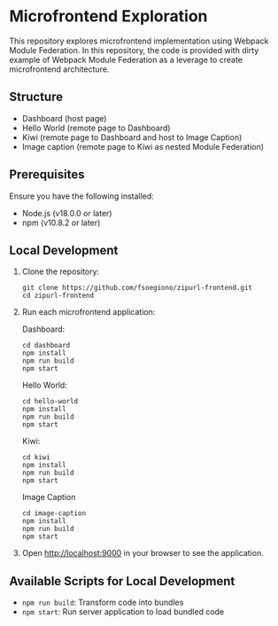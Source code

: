# Microfrontend Exploration

This repository explores microfrontend implementation using Webpack Module Federation. In this repository, the code is provided with dirty example of Webpack Module Federation as a leverage to create microfrontend architecture.

## Structure

- Dashboard (host page)
- Hello World (remote page to Dashboard)
- Kiwi (remote page to Dashboard and host to Image Caption)
- Image caption (remote page to Kiwi as nested Module Federation)

## Prerequisites

Ensure you have the following installed:

- Node.js (v18.0.0 or later)
- npm (v10.8.2 or later)

## Local Development

1. Clone the repository:

   ```
   git clone https://github.com/fsoegiono/zipurl-frontend.git
   cd zipurl-frontend
   ```

2. Run each microfrontend application:

   Dashboard:
   ```
   cd dashboard
   npm install
   npm run build
   npm start
   ```

   Hello World:
   ```
   cd hello-world
   npm install
   npm run build
   npm start
   ```

   Kiwi:
   ```
   cd kiwi
   npm install
   npm run build
   npm start
   ```

   Image Caption
   ```
   cd image-caption
   npm install
   npm run build
   npm start
   ```

3. Open [http://localhost:9000](http://localhost:9000) in your browser to see the application.

## Available Scripts for Local Development

- `npm run build`: Transform code into bundles
- `npm start`: Run server application to load bundled code
